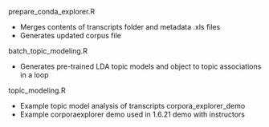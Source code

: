 prepare_conda_explorer.R
 - Merges contents of transcripts folder and metadata .xls files
 - Generates updated corpus file

batch_topic_modeling.R
 - Generates pre-trained LDA topic models and object to topic associations in a loop

topic_modeling.R
 - Example topic model analysis of transcripts
corpora_explorer_demo
 - Example corporaexplorer demo used in 1.6.21 demo with instructors
